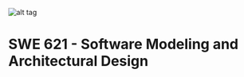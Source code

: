 ![alt tag](http://mason.gmu.edu/~skhan27/content/top.png)
# SWE 621 - Software Modeling and Architectural Design 
